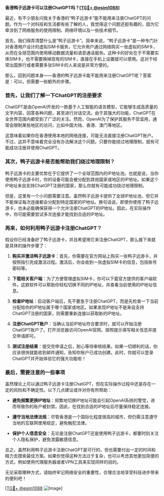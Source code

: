 **香港鸭子远游卡可以注册ChatGPT吗？[[TG💪+ @esim1088](https://t.me/s/esim1088)]**

最近，有不少朋友问我关于香港的“鸭子远游卡”能不能用来注册ChatGPT的问题。作为一个对科技和生活都有些了解的人，我觉得这个问题还挺有趣的，因为它牵涉到了网络服务的使用限制、网络环境以及一些技术细节。

首先，我们得弄清楚什么是“鸭子远游卡”。简单来说，“鸭子远游卡”是一种专门针对香港用户设计的虚拟SIM卡服务，它允许用户通过网络购买一张虚拟的SIM卡，从而在全球范围内使用移动数据流量和语音通话服务。这种卡的好处在于不需要实体SIM卡，也不需要换掉现有的SIM卡，直接在手机上设置就可以使用。这对于经常出国旅行或者需要多张SIM卡的人来说是非常方便的。

那么，回到问题本身——香港的鸭子远游卡能不能用来注册ChatGPT呢？答案是：可以，但需要一些额外的步骤。

### 首先，让我们了解一下ChatGPT的注册要求

ChatGPT是由OpenAI开发的一款基于人工智能的语言模型，它能够生成高质量的文字内容，回答各种问题，甚至进行对话交流。由于其强大的功能，ChatGPT在全世界范围内都受到了广泛的关注。然而，OpenAI为了保护其服务不受滥用，通常会限制某些地区的访问，比如中国大陆、香港、澳门等地区。

这意味着如果你在香港使用本地的网络连接，可能无法直接注册ChatGPT账户。不过，这并不意味着完全没有办法解决这个问题。只要你能绕过地理限制，就有可能成功注册并使用ChatGPT。

### 其次，鸭子远游卡是否能帮助我们绕过地理限制？

鸭子远游卡的主要优势在于它提供了一个全球范围内的IP地址池。也就是说，当你使用鸭子远游卡时，你的设备可能会被分配到其他国家或地区的IP地址。如果这个IP地址来自支持ChatGPT注册的国家，那么你就有可能成功绕过地理限制。

但是，这里有一个小问题需要注意。虽然鸭子远游卡提供了全球IP地址池，但它并不能保证每次连接都会分配到特定国家的IP地址。换句话说，即使你使用了鸭子远游卡，也未必能确保获得一个允许注册ChatGPT的IP地址。因此，在实际操作中，你可能需要尝试多次连接才能找到合适的IP地址。

### 再来，如何利用鸭子远游卡注册ChatGPT？

假设你已经准备好了鸭子远游卡，并且希望用它来注册ChatGPT，那么接下来就是具体的操作步骤了：

1. **购买并激活鸭子远游卡**：首先，你需要在官方网站上购买一张鸭子远游卡，并按照指引完成激活过程。激活后，你会收到一张虚拟SIM卡的信息，包括账号密码等。

2. **下载相关客户端**：为了方便管理虚拟SIM卡，你可以下载官方提供的客户端软件。这款软件可以帮助你轻松切换不同的IP地址，并查看当前使用的IP地址信息。

3. **检查IP地址**：启动客户端后，先不要急于注册ChatGPT，而是先检查一下当前分配给你的IP地址属于哪个国家或地区。如果发现IP地址不是来自支持ChatGPT注册的国家，则需要重新连接以获取新的IP地址。

4. **注册ChatGPT账户**：当确认当前IP地址符合要求时，就可以开始注册ChatGPT账户了。打开浏览器访问OpenAI官网，按照提示填写相关信息并提交申请即可。

5. **测试注册结果**：提交完申请之后，耐心等待审核结果。如果一切顺利的话，你应该很快就能收到邮件通知，告知你账户已成功创建。此时，你就可以登录ChatGPT并开始体验它的强大功能啦！

### 最后，需要注意的一些事项

虽然理论上可以通过鸭子远游卡注册ChatGPT，但在实际操作过程中还是存在一定的风险和不确定性。以下几点建议或许对你有所帮助：

- **避免频繁更换IP地址**：频繁地切换IP地址可能会引起OpenAI系统的警觉，进而导致你的账户被封禁。因此，在找到合适的IP地址后尽量保持稳定连接。
  
- **遵守当地法律法规**：尽管香港是一个国际化程度很高的城市，但仍需注意遵守当地的互联网使用规定，避免触犯法律。

- **保护个人信息安全**：无论是注册ChatGPT还是使用鸭子远游卡，都要时刻关注个人隐私保护，避免泄露敏感信息。

总之，虽然利用鸭子远游卡注册ChatGPT是可行的，但也需要付出一定的时间和精力去摸索最佳方案。如果你觉得这种方法过于复杂，也可以考虑其他更加简便的方式，例如使用代理服务器或者VPN工具来实现同样的目的。

无论采取哪种方式，请始终牢记网络安全的重要性，合理合法地享受科技进步带来的便利吧！

[[TG💪+ @esim1088](https://t.me/s/esim1088) ![Image](https://i.postimg.cc/4NQfJmqS/Snipaste-2025-05-13-00-14-12.png)]